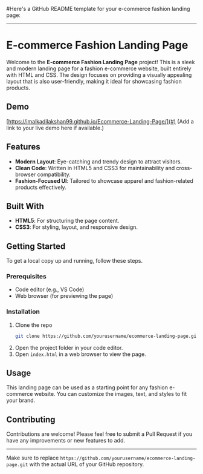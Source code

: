﻿#Here's a GitHub README template for your e-commerce fashion landing page:

---

# E-commerce Fashion Landing Page

Welcome to the **E-commerce Fashion Landing Page** project! This is a sleek and modern landing page for a fashion e-commerce website, built entirely with HTML and CSS. The design focuses on providing a visually appealing layout that is also user-friendly, making it ideal for showcasing fashion products.

## Demo

[https://imalkadilakshan99.github.io/Ecommerce-Landing-Page/](#) (Add a link to your live demo here if available.)

## Features

- **Modern Layout**: Eye-catching and trendy design to attract visitors.
- **Clean Code**: Written in HTML5 and CSS3 for maintainability and cross-browser compatibility.
- **Fashion-Focused UI**: Tailored to showcase apparel and fashion-related products effectively.

## Built With

- **HTML5**: For structuring the page content.
- **CSS3**: For styling, layout, and responsive design.

## Getting Started

To get a local copy up and running, follow these steps.

### Prerequisites

- Code editor (e.g., VS Code)
- Web browser (for previewing the page)

### Installation

1. Clone the repo
   ```bash
   git clone https://github.com/yourusername/ecommerce-landing-page.git
   ```
2. Open the project folder in your code editor.
3. Open `index.html` in a web browser to view the page.

## Usage

This landing page can be used as a starting point for any fashion e-commerce website. You can customize the images, text, and styles to fit your brand.

## Contributing

Contributions are welcome! Please feel free to submit a Pull Request if you have any improvements or new features to add.


---

Make sure to replace `https://github.com/yourusername/ecommerce-landing-page.git` with the actual URL of your GitHub repository.
